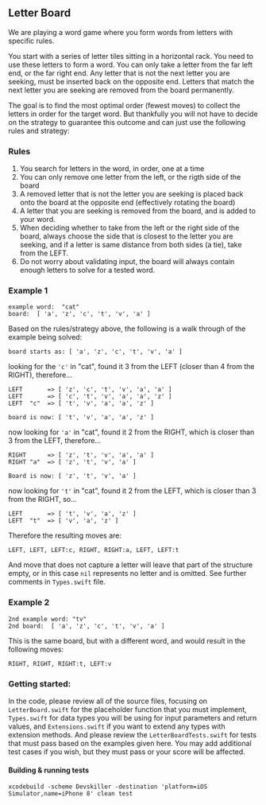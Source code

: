 

## Letter Board

We are playing a word game where you form words from letters with specific rules.

You start with a series of letter tiles sitting in a horizontal rack.  You need to use these letters to form a word. You can only take a letter from the far left end, or the far right end.  Any letter that is not the next letter you are seeking, must be inserted back on the opposite end.  Letters that match the next letter you are seeking are removed from the board permanently. 

The goal is to find the most optimal order (fewest moves) to collect the letters in order for the target word.  But thankfully you will not have to decide on the strategy to guarantee this outcome and can just use the following rules and strategy:

### Rules

1.  You search for letters in the word, in order, one at a time
2.  You can only remove one letter from the left, or the rigth side of the board
3.  A removed letter that is not the letter you are seeking is placed back onto the board at the opposite end (effectively rotating the board)
4.  A letter that you are seeking is removed from the board, and is added to your word.
5.  When deciding whether to take from the left or the right side of the board, always choose the side that is closest to the letter you are seeking, and if a letter is same distance from both sides (a tie), take from the LEFT.
6.  Do not worry about validating input, the board will always contain enough letters to solve for a tested word.

### Example 1

```
example word:  "cat"
board:  [ 'a', 'z', 'c', 't', 'v', 'a' ]
```

Based on the rules/strategy above, the following is a walk through of the example being solved:

```
board starts as: [ 'a', 'z', 'c', 't', 'v', 'a' ]
```

looking for the `'c'` in "cat", found it 3 from the LEFT (closer than 4 from the RIGHT), therefore...

```
LEFT       => [ 'z', 'c', 't', 'v', 'a', 'a' ]
LEFT       => [ 'c', 't', 'v', 'a', 'a', 'z' ]
LEFT  "c"  => [ 't', 'v', 'a', 'a', 'z' ]

board is now: [ 't', 'v', 'a', 'a', 'z' ]
```

now looking for `'a'` in "cat", found it 2 from the RIGHT, which is closer than 3 from the LEFT, therefore...

```
RIGHT      => [ 'z', 't', 'v', 'a', 'a' ]
RIGHT "a"  => [ 'z', 't', 'v', 'a' ]

Board is now: [ 'z', 't', 'v', 'a' ]
```

now looking for `'t'` in "cat", found it 2 from the LEFT, which is closer than 3 from the RIGHT, so...

```
LEFT       => [ 't', 'v', 'a', 'z' ]
LEFT  "t"  => [ 'v', 'a', 'z' ]
```

Therefore the resulting moves are:

```
LEFT, LEFT, LEFT:c, RIGHT, RIGHT:a, LEFT, LEFT:t
```

And move that does not capture a letter will leave that part of the structure empty, or in this case `nil` represents no letter and is omitted. See further comments in `Types.swift` file.

### Example 2

```
2nd example word: "tv"
2nd board:  [ 'a', 'z', 'c', 't', 'v', 'a' ]
```

This is the same board, but with a different word, and would result in the following moves:

```
RIGHT, RIGHT, RIGHT:t, LEFT:v
```

### Getting started:

In the code, please review all of the source files, focusing on `LetterBoard.swift` for the placeholder function that you must implement, `Types.swift` for data types you will be using for input parameters and return values, and `Extensions.swift` if you want to extend any types with extension methods. And please review the `LetterBoardTests.swift` for tests that must pass based on the examples given here.  You may add additional test cases if you wish, but they must pass or your score will be affected.

#### Building & running tests

```
xcodebuild -scheme Devskiller -destination 'platform=iOS Simulator,name=iPhone 8' clean test
```
